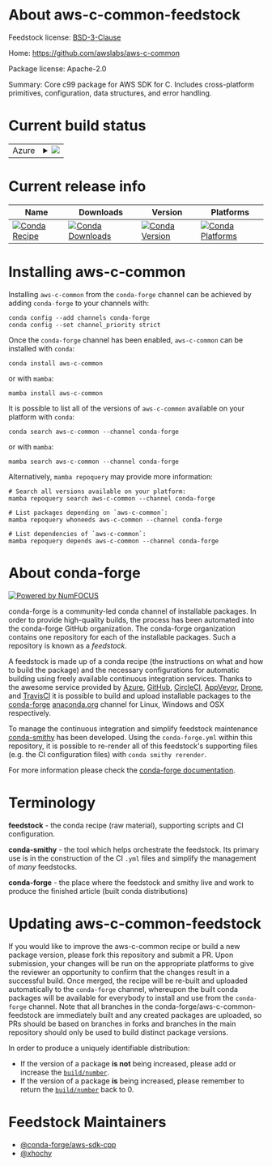 About aws-c-common-feedstock
============================

Feedstock license: [BSD-3-Clause](https://github.com/conda-forge/aws-c-common-feedstock/blob/main/LICENSE.txt)

Home: https://github.com/awslabs/aws-c-common

Package license: Apache-2.0

Summary: Core c99 package for AWS SDK for C. Includes cross-platform primitives, configuration, data structures, and error handling.

Current build status
====================


<table>
    
  <tr>
    <td>Azure</td>
    <td>
      <details>
        <summary>
          <a href="https://dev.azure.com/conda-forge/feedstock-builds/_build/latest?definitionId=10673&branchName=main">
            <img src="https://dev.azure.com/conda-forge/feedstock-builds/_apis/build/status/aws-c-common-feedstock?branchName=main">
          </a>
        </summary>
        <table>
          <thead><tr><th>Variant</th><th>Status</th></tr></thead>
          <tbody><tr>
              <td>linux_64</td>
              <td>
                <a href="https://dev.azure.com/conda-forge/feedstock-builds/_build/latest?definitionId=10673&branchName=main">
                  <img src="https://dev.azure.com/conda-forge/feedstock-builds/_apis/build/status/aws-c-common-feedstock?branchName=main&jobName=linux&configuration=linux%20linux_64_" alt="variant">
                </a>
              </td>
            </tr><tr>
              <td>linux_aarch64</td>
              <td>
                <a href="https://dev.azure.com/conda-forge/feedstock-builds/_build/latest?definitionId=10673&branchName=main">
                  <img src="https://dev.azure.com/conda-forge/feedstock-builds/_apis/build/status/aws-c-common-feedstock?branchName=main&jobName=linux&configuration=linux%20linux_aarch64_" alt="variant">
                </a>
              </td>
            </tr><tr>
              <td>linux_ppc64le</td>
              <td>
                <a href="https://dev.azure.com/conda-forge/feedstock-builds/_build/latest?definitionId=10673&branchName=main">
                  <img src="https://dev.azure.com/conda-forge/feedstock-builds/_apis/build/status/aws-c-common-feedstock?branchName=main&jobName=linux&configuration=linux%20linux_ppc64le_" alt="variant">
                </a>
              </td>
            </tr><tr>
              <td>osx_64</td>
              <td>
                <a href="https://dev.azure.com/conda-forge/feedstock-builds/_build/latest?definitionId=10673&branchName=main">
                  <img src="https://dev.azure.com/conda-forge/feedstock-builds/_apis/build/status/aws-c-common-feedstock?branchName=main&jobName=osx&configuration=osx%20osx_64_" alt="variant">
                </a>
              </td>
            </tr><tr>
              <td>osx_arm64</td>
              <td>
                <a href="https://dev.azure.com/conda-forge/feedstock-builds/_build/latest?definitionId=10673&branchName=main">
                  <img src="https://dev.azure.com/conda-forge/feedstock-builds/_apis/build/status/aws-c-common-feedstock?branchName=main&jobName=osx&configuration=osx%20osx_arm64_" alt="variant">
                </a>
              </td>
            </tr><tr>
              <td>win_64</td>
              <td>
                <a href="https://dev.azure.com/conda-forge/feedstock-builds/_build/latest?definitionId=10673&branchName=main">
                  <img src="https://dev.azure.com/conda-forge/feedstock-builds/_apis/build/status/aws-c-common-feedstock?branchName=main&jobName=win&configuration=win%20win_64_" alt="variant">
                </a>
              </td>
            </tr>
          </tbody>
        </table>
      </details>
    </td>
  </tr>
</table>

Current release info
====================

| Name | Downloads | Version | Platforms |
| --- | --- | --- | --- |
| [![Conda Recipe](https://img.shields.io/badge/recipe-aws--c--common-green.svg)](https://anaconda.org/conda-forge/aws-c-common) | [![Conda Downloads](https://img.shields.io/conda/dn/conda-forge/aws-c-common.svg)](https://anaconda.org/conda-forge/aws-c-common) | [![Conda Version](https://img.shields.io/conda/vn/conda-forge/aws-c-common.svg)](https://anaconda.org/conda-forge/aws-c-common) | [![Conda Platforms](https://img.shields.io/conda/pn/conda-forge/aws-c-common.svg)](https://anaconda.org/conda-forge/aws-c-common) |

Installing aws-c-common
=======================

Installing `aws-c-common` from the `conda-forge` channel can be achieved by adding `conda-forge` to your channels with:

```
conda config --add channels conda-forge
conda config --set channel_priority strict
```

Once the `conda-forge` channel has been enabled, `aws-c-common` can be installed with `conda`:

```
conda install aws-c-common
```

or with `mamba`:

```
mamba install aws-c-common
```

It is possible to list all of the versions of `aws-c-common` available on your platform with `conda`:

```
conda search aws-c-common --channel conda-forge
```

or with `mamba`:

```
mamba search aws-c-common --channel conda-forge
```

Alternatively, `mamba repoquery` may provide more information:

```
# Search all versions available on your platform:
mamba repoquery search aws-c-common --channel conda-forge

# List packages depending on `aws-c-common`:
mamba repoquery whoneeds aws-c-common --channel conda-forge

# List dependencies of `aws-c-common`:
mamba repoquery depends aws-c-common --channel conda-forge
```


About conda-forge
=================

[![Powered by
NumFOCUS](https://img.shields.io/badge/powered%20by-NumFOCUS-orange.svg?style=flat&colorA=E1523D&colorB=007D8A)](https://numfocus.org)

conda-forge is a community-led conda channel of installable packages.
In order to provide high-quality builds, the process has been automated into the
conda-forge GitHub organization. The conda-forge organization contains one repository
for each of the installable packages. Such a repository is known as a *feedstock*.

A feedstock is made up of a conda recipe (the instructions on what and how to build
the package) and the necessary configurations for automatic building using freely
available continuous integration services. Thanks to the awesome service provided by
[Azure](https://azure.microsoft.com/en-us/services/devops/), [GitHub](https://github.com/),
[CircleCI](https://circleci.com/), [AppVeyor](https://www.appveyor.com/),
[Drone](https://cloud.drone.io/welcome), and [TravisCI](https://travis-ci.com/)
it is possible to build and upload installable packages to the
[conda-forge](https://anaconda.org/conda-forge) [anaconda.org](https://anaconda.org/)
channel for Linux, Windows and OSX respectively.

To manage the continuous integration and simplify feedstock maintenance
[conda-smithy](https://github.com/conda-forge/conda-smithy) has been developed.
Using the ``conda-forge.yml`` within this repository, it is possible to re-render all of
this feedstock's supporting files (e.g. the CI configuration files) with ``conda smithy rerender``.

For more information please check the [conda-forge documentation](https://conda-forge.org/docs/).

Terminology
===========

**feedstock** - the conda recipe (raw material), supporting scripts and CI configuration.

**conda-smithy** - the tool which helps orchestrate the feedstock.
                   Its primary use is in the construction of the CI ``.yml`` files
                   and simplify the management of *many* feedstocks.

**conda-forge** - the place where the feedstock and smithy live and work to
                  produce the finished article (built conda distributions)


Updating aws-c-common-feedstock
===============================

If you would like to improve the aws-c-common recipe or build a new
package version, please fork this repository and submit a PR. Upon submission,
your changes will be run on the appropriate platforms to give the reviewer an
opportunity to confirm that the changes result in a successful build. Once
merged, the recipe will be re-built and uploaded automatically to the
`conda-forge` channel, whereupon the built conda packages will be available for
everybody to install and use from the `conda-forge` channel.
Note that all branches in the conda-forge/aws-c-common-feedstock are
immediately built and any created packages are uploaded, so PRs should be based
on branches in forks and branches in the main repository should only be used to
build distinct package versions.

In order to produce a uniquely identifiable distribution:
 * If the version of a package **is not** being increased, please add or increase
   the [``build/number``](https://docs.conda.io/projects/conda-build/en/latest/resources/define-metadata.html#build-number-and-string).
 * If the version of a package **is** being increased, please remember to return
   the [``build/number``](https://docs.conda.io/projects/conda-build/en/latest/resources/define-metadata.html#build-number-and-string)
   back to 0.

Feedstock Maintainers
=====================

* [@conda-forge/aws-sdk-cpp](https://github.com/conda-forge/aws-sdk-cpp/)
* [@xhochy](https://github.com/xhochy/)

